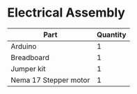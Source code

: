 # Electrical Assembly

| Part | Quantity |
|---------|---------|
| Arduino | 1 |
| Breadboard | 1 |
| Jumper kit | 1 |
| Nema 17 Stepper motor | 1 | 
